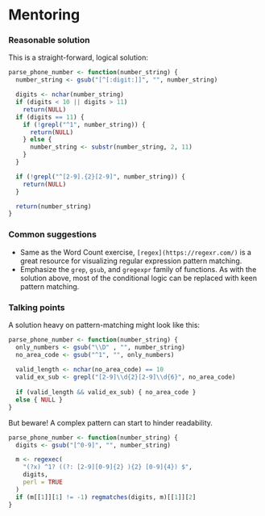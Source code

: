 # Mentoring

### Reasonable solution

This is a straight-forward, logical solution:

```r
parse_phone_number <- function(number_string) {
  number_string <- gsub("[^[:digit:]]", "", number_string)

  digits <- nchar(number_string)
  if (digits < 10 || digits > 11)
    return(NULL)
  if (digits == 11) {
    if (!grepl("^1", number_string)) {
      return(NULL)
    } else {
      number_string <- substr(number_string, 2, 11)
    }
  }

  if (!grepl("^[2-9].{2}[2-9]", number_string)) {
    return(NULL)
  }

  return(number_string)
}
```

### Common suggestions

- Same as the Word Count exercise, `[regex](https://regexr.com/)` is a great resource for visualizing regular expression pattern matching.
- Emphasize the `grep`, `gsub`, and `gregexpr` family of functions. As with the solution above, most of the conditional logic can be replaced with keen pattern matching.


### Talking points

A solution heavy on pattern-matching might look like this:
```r
parse_phone_number <- function(number_string) {
  only_numbers <- gsub("\\D" , "", number_string)
  no_area_code <- gsub("^1", "", only_numbers)
  
  valid_length <- nchar(no_area_code) == 10
  valid_ex_sub <- grepl("[2-9]\\d{2}[2-9]\\d{6}", no_area_code)
  
  if (valid_length && valid_ex_sub) { no_area_code }
  else { NULL }
}
```

But beware! A complex pattern can start to hinder readability.
```r
parse_phone_number <- function(number_string) {
  digits <- gsub("[^0-9]", "", number_string)

  m <- regexec(
    "(?x) ^1? ((?: [2-9][0-9]{2} ){2} [0-9]{4}) $",
    digits,
    perl = TRUE
  )
  if (m[[1]][1] != -1) regmatches(digits, m)[[1]][2]
}
```
